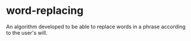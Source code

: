 # word-replacing
An algorithm developed to be able to replace words in a phrase according to the user's will.
